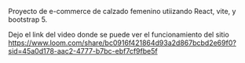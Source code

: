 Proyecto de e-commerce de calzado femenino utiizando React, vite, y bootstrap 5. 

Dejo el link del video donde se puede ver el funcionamiento del sitio
https://www.loom.com/share/bc0916f421864d93a2d867bcbd2e69f0?sid=45a0d178-aac2-4777-b7bc-ebf7cf9fbe5f
